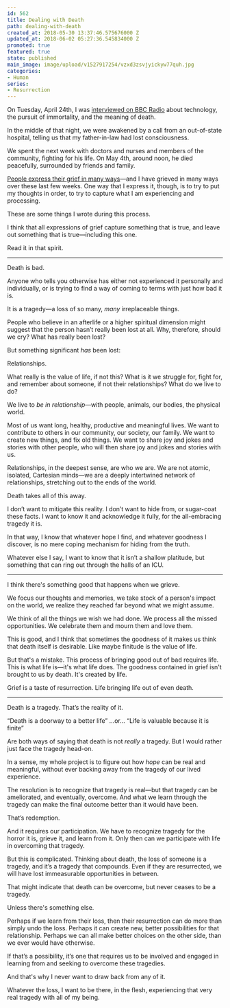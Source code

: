 ```yaml
---
id: 562
title: Dealing with Death
path: dealing-with-death
created_at: 2018-05-30 13:37:46.575676000 Z
updated_at: 2018-06-02 05:27:36.545834000 Z
promoted: true
featured: true
state: published
main_image: image/upload/v1527917254/vzxd3zsvjyickyw77quh.jpg
categories:
- Human
series:
- Resurrection
---
```

On Tuesday, April 24th, I was [interviewed on BBC Radio](https://www.christiantranshumanism.org/blog/bbc-immortality-the-why-factor) about technology, the pursuit of immortality, and the meaning of death. 

In the middle of that night, we were awakened by a call from an out-of-state hospital, telling us that my father-in-law had lost consciousness.

We spent the next week with doctors and nurses and members of the community, fighting for his life. On May 4th, around noon, he died peacefully, surrounded by friends and family.

[People express their grief in many ways](http://www.humans.family/patrick-hogan)—and I have grieved in many ways over these last few weeks. One way that I express it, though, is to try to put my thoughts in order, to try to capture what I am experiencing and processing. 

These are some things I wrote during this process.

I think that all expressions of grief capture something that is true, and leave out something that is true—including this one. 

Read it in that spirit.

---- 

Death is bad.

Anyone who tells you otherwise has either not experienced it personally and individually, or is trying to find a way of coming to terms with just how bad it is.

It is a tragedy—a loss of so many, *many* irreplaceable things. 

People who believe in an afterlife or a higher spiritual dimension might suggest that the person hasn’t really been lost at all. Why, therefore, should we cry? What has really been lost?

But something significant *has* been lost:

Relationships.

What really is the value of life, if not this? What is it we struggle for, fight for, and remember about someone, if not their relationships? What do we live to do?

We live to *be in relationship*—with people, animals, our bodies, the physical world. 

Most of us want long, healthy, productive and meaningful lives. We want to contribute to others in our community, our society, our family. We want to create new things, and fix old things. We want to share joy and jokes and stories with other people, who will then share joy and jokes and stories with us. 

Relationships, in the deepest sense, are who we are. We are not atomic, isolated, Cartesian minds—we are a deeply intertwined network of relationships, stretching out to the ends of the world.

Death takes all of this away. 

I don’t want to mitigate this reality. I don’t want to hide from, or sugar-coat these facts. I want to know it and acknowledge it fully, for the all-embracing tragedy it is.

In that way, I know that whatever hope I find, and whatever goodness I discover, is no mere coping mechanism for hiding from the truth. 

Whatever else I say, I want to know that it isn’t a shallow platitude, but something that can ring out through the halls of an ICU.

---- 

I think there's something good that happens when we grieve.

We focus our thoughts and memories, we take stock of a person's impact on the world, we realize they reached far beyond what we might assume.

We think of all the things we wish we had done. We process all the missed opportunities. We celebrate them and mourn them and love them.

This is good, and I think that sometimes the goodness of it makes us think that death itself is desirable. Like maybe finitude is the value of life.

But that's a mistake. This process of bringing good out of bad requires life. This is what life is—it's what life does. The goodness contained in grief isn't brought to us by death. It's created by life.

Grief is a taste of resurrection. Life bringing life out of even death.

---- 

Death is a tragedy. That’s the reality of it. 

“Death is a doorway to a better life”
...or...
“Life is valuable because it is finite”

Are both ways of saying that death is not *really* a tragedy. But I would rather just face the tragedy head-on. 

In a sense, my whole project is to figure out how *hope* can be real and meaningful, without ever backing away from the tragedy of our lived experience.

The resolution is to recognize that tragedy is real—but that tragedy can be ameliorated, and eventually, overcome. And what we learn through the tragedy can make the final outcome better than it would have been.

That’s redemption. 

And it requires our participation. We have to recognize tragedy for the horror it is, grieve it, and learn from it. Only then can we participate with life in overcoming that tragedy.

But this is complicated. Thinking about death, the loss of someone is a tragedy, and it’s a tragedy that compounds. Even if they are resurrected, we will have lost immeasurable opportunities in between.

That might indicate that death can be overcome, but never ceases to be a tragedy.

Unless there's something else.

Perhaps if we learn from their loss, then their resurrection can do more than simply undo the loss. Perhaps it can create new, better possibilities for that relationship. Perhaps we can all make better choices on the other side, than we ever would have otherwise.

If that’s a possibility, it’s one that requires us to be involved and engaged in learning from and seeking to overcome these tragedies.

And that's why I never want to draw back from any of it. 

Whatever the loss, I want to be there, in the flesh, experiencing that very real tragedy with all of my being.
